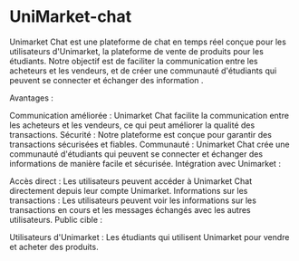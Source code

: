 # UniMarket-chat
Unimarket Chat est une plateforme de chat en temps réel conçue pour les utilisateurs d'Unimarket, la plateforme de vente de produits pour les étudiants. Notre objectif est de faciliter la communication entre les acheteurs et les vendeurs, et de créer une communauté d'étudiants qui peuvent se connecter et échanger des information .

Avantages :

Communication améliorée : Unimarket Chat facilite la communication entre les acheteurs et les vendeurs, ce qui peut améliorer la qualité des transactions.
Sécurité : Notre plateforme est conçue pour garantir des transactions sécurisées et fiables.
Communauté : Unimarket Chat crée une communauté d'étudiants qui peuvent se connecter et échanger des informations de manière facile et sécurisée.
Intégration avec Unimarket :

Accès direct : Les utilisateurs peuvent accéder à Unimarket Chat directement depuis leur compte Unimarket.
Informations sur les transactions : Les utilisateurs peuvent voir les informations sur les transactions en cours et les messages échangés avec les autres utilisateurs.
Public cible :

Utilisateurs d'Unimarket : Les étudiants qui utilisent Unimarket pour vendre et acheter des produits.
